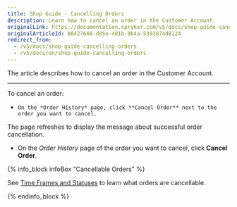 ```yaml
---
title: Shop Guide - Cancelling Orders
description: Learn how to cancel an order in the Customer Account.
originalLink: https://documentation.spryker.com/v5/docs/shop-guide-cancelling-orders
originalArticleId: 80427668-d85e-481b-9b4a-5393874d8124
redirect_from:
  - /v5/docs/shop-guide-cancelling-orders
  - /v5/docs/en/shop-guide-cancelling-orders
---
```


The article describes how to cancel an order in the Customer Account.

---
To cancel an order:

*     On the *Order History* page, click **Cancel Order** next to the order you want to cancel.
The page refreshes to display the message about successful order cancellation.

* On the *Order History* page of the order you want to cancel, click **Cancel Order**.

{% info_block infoBox "Cancellable Orders" %}

See [Time Frames and Statuses](https://documentation.spryker.com/v5/docs/en/order-cancellation-overview) to learn what orders are cancellable.

{% endinfo_block %}

